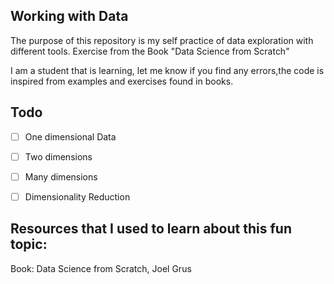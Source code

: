 ## Working with Data

The purpose of this repository is my self practice of data exploration with different tools. Exercise from the Book "Data Science from Scratch"

I am a student that is learning, let me know if you find any errors,the code is inspired from examples and exercises found in books.

## Todo
- [ ] One dimensional Data
- [ ] Two dimensions
- [ ] Many dimensions
- [ ] Dimensionality Reduction



## Resources that I used to learn about this fun topic:
Book: Data Science from Scratch, Joel Grus
